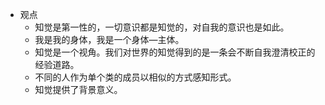 - 观点
	- 知觉是第一性的，一切意识都是知觉的，对自我的意识也是如此。
	- 我是我的身体，我是一个身体—主体。
	- 知觉是一个视角。我们对世界的知觉得到的是一条会不断自我澄清校正的经验道路。
	- 不同的人作为单个类的成员以相似的方式感知形式。
	- 知觉提供了背景意义。